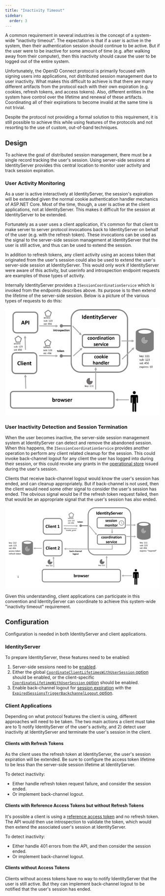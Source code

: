 ```yaml
---
title: "Inactivity Timeout"
sidebar:
  order: 3
---
```


A common requirement in several industries is the concept of a system-wide "inactivity timeout".
The expectation is that if a user is active in the system, then their authentication session should continue to be active.
But if the user were to be inactive for some amount of time (e.g. after walking away from their computer), then this inactivity should cause the user to be logged out of the entire system.

Unfortunately, the OpenID Connect protocol is primarily focused with signing users into applications, not distributed session management due to user inactivity.
What makes this difficult to achieve is that there are many different artifacts from the protocol each with their own expiration (e.g. cookies, refresh tokens, and access tokens).
Also, different entities in the system have control over the lifetime and renewal of these artifacts.
Coordinating all of their expirations to become invalid at the same time is not trivial.

Despite the protocol not providing a formal solution to this requirement, it is still possible to achieve this while using features of the protocols and not resorting to the use of custom, out-of-band techniques.

## Design

To achieve the goal of distributed session management, there must be a single record tracking the user's session.
Using server-side sessions at IdentityServer provides this central location to monitor user activity and track session expiration.

### User Activity Monitoring

As a user is active interactively at IdentityServer, the session's expiration will be extended given the normal cookie authentication handler mechanics of ASP.NET Core.
Most of the time, though, a user is active at the client applications, not at IdentityServer.
This makes it difficult for the session at IdentityServer to be extended.

Fortunately as a user uses a client application, it's common for that client to make server to server protocol invocations back to IdentityServer on behalf of the user (e.g. with the refresh token).
These invocations can be used as the signal to the server-side session management at IdentityServer that the user is still active, and thus can be used to extend the session.

In addition to refresh tokens, any client activity using an access token that originated from the user's session could also be used to extend the user's server-side session at IdentityServer.
This would only work if IdentityServer were aware of this activity, but userinfo and introspection endpoint requests are examples of those types of activity.

Internally IdentityServer provides a `ISessionCoordinationService` which is invoked from the endpoints describes above. 
Its purpose is to then extend the lifetime of the server-side session. 
Below is a picture of the various types of requests to do this:

![](images/extending_session.png)


### User Inactivity Detection and Session Termination

When the user becomes inactive, the server-side session management system at IdentityServer can detect and remove the abandoned session.
When this happens, the `ISessionCoordinationService` provides another operation to perform any client related cleanup for the session.
This could invoke back-channel logout for any client the user has logged into during their session, or this could revoke any grants in the [operational store](/identityserver/v7/data/operational/grants) issued during the user's session.

Clients that receive back-channel logout would know the user's session has ended, and can cleanup appropriately.
But if back-channel is not used, then the client would need some other signal to consider the user's session has ended.
The obvious signal would be if the refresh token request failed, then that would be an appropriate signal that the user's session has also ended.

![](images/session_expired.png)

Given this understanding, client applications can participate in this convention and IdentityServer can coordinate to achieve this system-wide "inactivity timeout" requirement.


## Configuration

Configuration is needed in both IdentityServer and client applications.

### IdentityServer

To prepare IdentityServer, these features need to be enabled:

1. Server-side sessions need to be [enabled](/identityserver/v7/ui/server_side_sessions#enabling-server-side-sessions).
1. Either the global [`CoordinateClientLifetimesWithUserSession` option](/identityserver/v7/reference/options#authentication) should be enabled, or the client-specific [`CoordinateLifetimeWithUserSession` option](/identityserver/v7/reference/models/client#authentication--session-management) should be enabled.
1. Enable back-channel logout for [session expiration](/identityserver/v7/ui/server_side_sessions/session-expiration) with the [`ExpiredSessionsTriggerBackchannelLogout` option](/identityserver/v7/reference/options#server-side-sessions).


### Client Applications

Depending on what protocol features the client is using, different approaches will need to be taken.
The two main actions a client must take are to 1) notify IdentityServer of the user's activity, and 2) detect user inactivity at IdentityServer and terminate the user's session in the client.

#### Clients with Refresh Tokens

As the client uses the refresh token at IdentityServer, the user's session expiration will be extended.
Be sure to configure the access token lifetime to be less than the server-side session lifetime at IdentityServer.

To detect inactivity:
* Either handle refresh token request failure, and consider the session ended.
* Or implement back-channel logout.

#### Clients with Reference Access Tokens but without Refresh Tokens

It's possible a client is using a [reference access token](/identityserver/v7/tokens/reference) and no refresh token.
The API would then use introspection to validate the token, which would then extend the associated user's session at IdentityServer.

To detect inactivity: 
* Either handle 401 errors from the API, and then consider the session ended.
* Or implement back-channel logout.

#### Clients without Access Tokens

Clients without access tokens have no way to notify IdentityServer that the user is still active.
But they can implement back-channel logout to be notified that the user's session has ended.

